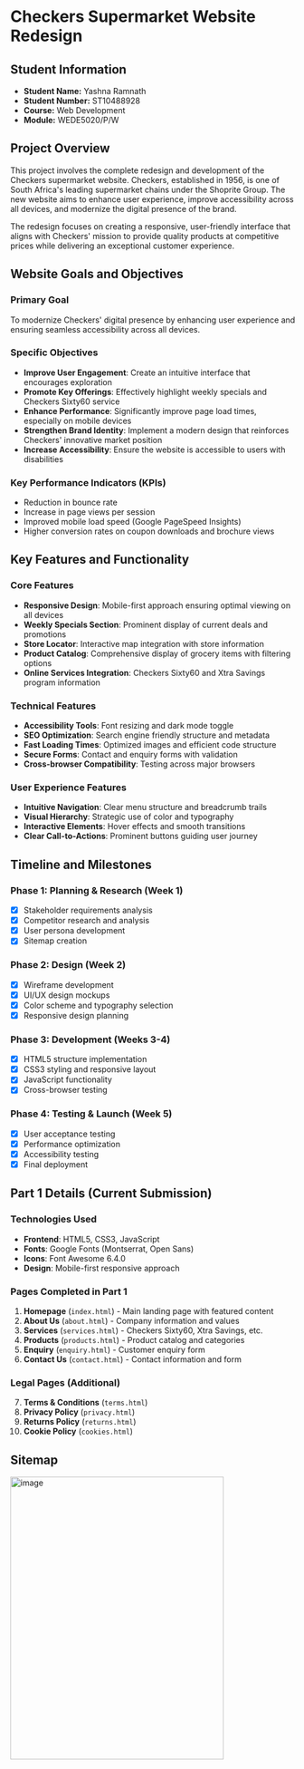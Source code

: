 # Checkers Supermarket Website Redesign

## Student Information
- **Student Name:** Yashna Ramnath
- **Student Number:** ST10488928
- **Course:** Web Development
- **Module:** WEDE5020/P/W

## Project Overview
This project involves the complete redesign and development of the Checkers supermarket website. Checkers, established in 1956, is one of South Africa's leading supermarket chains under the Shoprite Group. The new website aims to enhance user experience, improve accessibility across all devices, and modernize the digital presence of the brand.

The redesign focuses on creating a responsive, user-friendly interface that aligns with Checkers' mission to provide quality products at competitive prices while delivering an exceptional customer experience.

## Website Goals and Objectives

### Primary Goal
To modernize Checkers' digital presence by enhancing user experience and ensuring seamless accessibility across all devices.

### Specific Objectives
- **Improve User Engagement**: Create an intuitive interface that encourages exploration
- **Promote Key Offerings**: Effectively highlight weekly specials and Checkers Sixty60 service
- **Enhance Performance**: Significantly improve page load times, especially on mobile devices
- **Strengthen Brand Identity**: Implement a modern design that reinforces Checkers' innovative market position
- **Increase Accessibility**: Ensure the website is accessible to users with disabilities

### Key Performance Indicators (KPIs)
- Reduction in bounce rate
- Increase in page views per session
- Improved mobile load speed (Google PageSpeed Insights)
- Higher conversion rates on coupon downloads and brochure views

## Key Features and Functionality

### Core Features
- **Responsive Design**: Mobile-first approach ensuring optimal viewing on all devices
- **Weekly Specials Section**: Prominent display of current deals and promotions
- **Store Locator**: Interactive map integration with store information
- **Product Catalog**: Comprehensive display of grocery items with filtering options
- **Online Services Integration**: Checkers Sixty60 and Xtra Savings program information

### Technical Features
- **Accessibility Tools**: Font resizing and dark mode toggle
- **SEO Optimization**: Search engine friendly structure and metadata
- **Fast Loading Times**: Optimized images and efficient code structure
- **Secure Forms**: Contact and enquiry forms with validation
- **Cross-browser Compatibility**: Testing across major browsers

### User Experience Features
- **Intuitive Navigation**: Clear menu structure and breadcrumb trails
- **Visual Hierarchy**: Strategic use of color and typography
- **Interactive Elements**: Hover effects and smooth transitions
- **Clear Call-to-Actions**: Prominent buttons guiding user journey

## Timeline and Milestones

### Phase 1: Planning & Research (Week 1)
- [x] Stakeholder requirements analysis
- [x] Competitor research and analysis
- [x] User persona development
- [x] Sitemap creation

### Phase 2: Design (Week 2)
- [x] Wireframe development
- [x] UI/UX design mockups
- [x] Color scheme and typography selection
- [x] Responsive design planning

### Phase 3: Development (Weeks 3-4)
- [x] HTML5 structure implementation
- [x] CSS3 styling and responsive layout
- [x] JavaScript functionality
- [x] Cross-browser testing

### Phase 4: Testing & Launch (Week 5)
- [x] User acceptance testing
- [x] Performance optimization
- [x] Accessibility testing
- [x] Final deployment

## Part 1 Details (Current Submission)

### Technologies Used
- **Frontend**: HTML5, CSS3, JavaScript
- **Fonts**: Google Fonts (Montserrat, Open Sans)
- **Icons**: Font Awesome 6.4.0
- **Design**: Mobile-first responsive approach

### Pages Completed in Part 1
1. **Homepage** (`index.html`) - Main landing page with featured content
2. **About Us** (`about.html`) - Company information and values
3. **Services** (`services.html`) - Checkers Sixty60, Xtra Savings, etc.
4. **Products** (`products.html`) - Product catalog and categories
5. **Enquiry** (`enquiry.html`) - Customer enquiry form
6. **Contact Us** (`contact.html`) - Contact information and form

### Legal Pages (Additional)
7. **Terms & Conditions** (`terms.html`)
8. **Privacy Policy** (`privacy.html`)
9. **Returns Policy** (`returns.html`)
10. **Cookie Policy** (`cookies.html`)

    
## Sitemap
<img width="377" height="499" alt="image" src="https://github.com/user-attachments/assets/448a81f0-76f0-4f29-9b76-59598c30483d" />
